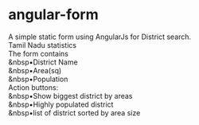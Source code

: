 # angular-form

A simple static form using AngularJs for District search. <br>
Tamil Nadu statistics<br>
The form contains <br>
  &nbsp▪District Name<br>
  &nbsp▪Area(sq)<br>
  &nbsp▪Population<br>
Action buttons:<br>
  &nbsp▪Show biggest district by areas<br>
  &nbsp▪Highly populated district<br>
  &nbsp▪list of district sorted by area size<br>
 
